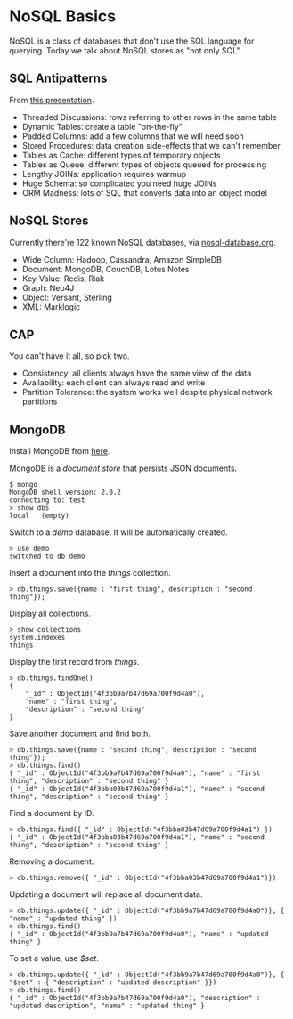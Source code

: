 NoSQL Basics
============

NoSQL is a class of databases that don't use the SQL language for querying. Today we talk about NoSQL stores as "not only SQL".

SQL Antipatterns
----------------

From [this presentation](http://www.slideshare.net/gleicon/nosql-introduction).

* Threaded Discussions: rows referring to other rows in the same table
* Dynamic Tables: create a table "on-the-fly"
* Padded Columns: add a few columns that we will need soon
* Stored Procedures: data creation side-effects that we can't remember
* Tables as Cache: different types of temporary objects
* Tables as Queue: different types of objects queued for processing
* Lengthy JOINs: application requires warmup
* Huge Schema: so complicated you need huge JOINs
* ORM Madness: lots of SQL that converts data into an object model

NoSQL Stores
------------

Currently there're 122 known NoSQL databases, via [nosql-database.org](http://nosql-database.org).

* Wide Column: Hadoop, Cassandra, Amazon SimpleDB
* Document: MongoDB, CouchDB, Lotus Notes
* Key-Value: Redis, Riak
* Graph: Neo4J
* Object: Versant, Sterling
* XML: Marklogic

CAP
---

You can't have it all, so pick two.

* Consistency: all clients always have the same view of the data
* Availability: each client can always read and write
* Partition Tolerance: the system works well despite physical network partitions

MongoDB
-------

Install MongoDB from [here](http://www.mongodb.org/display/DOCS/Quickstart).

MongoDB is a *document store* that persists JSON documents.

    $ mongo
    MongoDB shell version: 2.0.2
    connecting to: test
    > show dbs
    local	(empty)

Switch to a *demo* database. It will be automatically created.

    > use demo
    switched to db demo

Insert a document into the *things* collection.

    > db.things.save({name : "first thing", description : "second thing"});

Display all collections.

    > show collections
    system.indexes
    things

Display the first record from *things*.

    > db.things.findOne()
    {
	    "_id" : ObjectId("4f3bb9a7b47d69a700f9d4a0"),
	    "name" : "first thing",
	    "description" : "second thing"
    }

Save another document and find both.

    > db.things.save({name : "second thing", description : "second thing"});
    > db.things.find()
    { "_id" : ObjectId("4f3bb9a7b47d69a700f9d4a0"), "name" : "first thing", "description" : "second thing" }
    { "_id" : ObjectId("4f3bba03b47d69a700f9d4a1"), "name" : "second thing", "description" : "second thing" }

Find a document by ID.

    > db.things.find({ "_id" : ObjectId("4f3bba03b47d69a700f9d4a1") })
    { "_id" : ObjectId("4f3bba03b47d69a700f9d4a1"), "name" : "second thing", "description" : "second thing" }

Removing a document.

    > db.things.remove({ "_id" : ObjectId("4f3bba03b47d69a700f9d4a1")})

Updating a document will replace all document data.

    > db.things.update({ "_id" : ObjectId("4f3bb9a7b47d69a700f9d4a0")}, { "name" : "updated thing" })
    > db.things.find()
    { "_id" : ObjectId("4f3bb9a7b47d69a700f9d4a0"), "name" : "updated thing" }

To set a value, use *$set*.

    > db.things.update({ "_id" : ObjectId("4f3bb9a7b47d69a700f9d4a0")}, { "$set" : { "description" : "updated description" }})
    > db.things.find()
    { "_id" : ObjectId("4f3bb9a7b47d69a700f9d4a0"), "description" : "updated description", "name" : "updated thing" }


